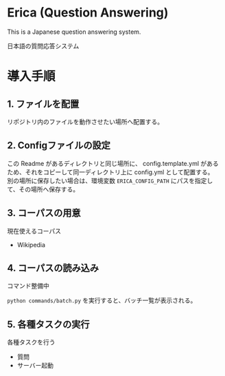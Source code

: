 # Erica (Question Answering)

This is a Japanese question answering system.

日本語の質問応答システム

# 導入手順

## 1. ファイルを配置

リポジトリ内のファイルを動作させたい場所へ配置する。

## 2. Configファイルの設定

この Readme があるディレクトリと同じ場所に、 config.template.yml があるため、それをコピーして同一ディレクトリ上に config.yml として配置する。  
別の場所に保存したい場合は、環境変数 `ERICA_CONFIG_PATH` にパスを指定して、その場所へ保存する。

## 3. コーパスの用意

現在使えるコーパス

- Wikipedia

## 4. コーパスの読み込み

コマンド整備中

```python commands/batch.py``` を実行すると、バッチ一覧が表示される。

## 5. 各種タスクの実行

各種タスクを行う

- 質問
- サーバー起動
